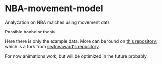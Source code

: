 # NBA-movement-model
Analyzation on NBA matches using movement data

Possible bachelor thesis

Here there is only the example data. More can be found on [this repository](https://github.com/smeznar/nba-movement-data), which is a fork from [sealneaward's repository](https://github.com/sealneaward/nba-movement-data).

For now animations work, but will be optimized in the future probably.
